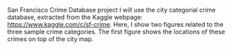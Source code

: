 San Francisco Crime Database project
I will use the city categorial crime database, extracted from the Kaggle webpage: https://www.kaggle.com/c/sf-crime. 
Here, I show two figures related to the three sample crime categories. The first figure shows the locations of these crimes on top of the city map. 



